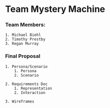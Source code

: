 # Team Mystery Machine

### Team Members:
    1. Michael Biehl
    2. Timothy Prestby
    3. Regan Murray

### Final Proposal
    1. Persona/Scenario
        1. Persona
        2. Scenario

    2. Requirements Doc
        1. Representation
        2. Interaction

    3. Wireframes
